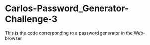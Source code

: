 # Carlos-Password_Generator-Challenge-3
This is the code corresponding to a password generator in the Web-browser
